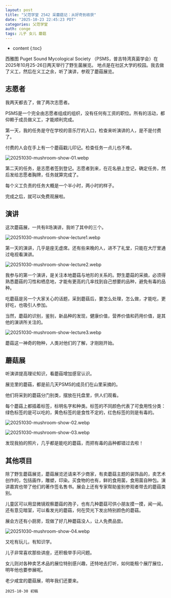 ```yaml
---
layout: post
title: "父范学堂 2542 采蘑菇记：从好奇到收获"
date: "2025-10-23 22:45:23 PDT"
categories: 父范学堂
auth: conge
tags: 儿子 女儿 蘑菇
---
```

* content
{:toc}


西雅图 Puget Sound Mycological Society （PSMS，普吉特湾真菌学会）在2025年10月25-26日两天举行了野生菌展览。 地点是在社区大学的校园。我去做了义工，然后在义工之余，听了演讲，参观了蘑菇展览。




## 志愿者

我两天都去了，做了两次志愿者。

PSMS是一个完全由志愿者组成的组织，没有任何有工资的职位。所有的活动，都仰赖于成员做义工，才能顺利完成。

第一天，我的任务是守在学校的音乐厅的入口，检查来听演讲的人，是不是付费了。

付费的人会在手上有一个蘑菇戳儿印记。检查任务一点儿也不难。

![20251030-mushroom-show-01.webp](https://s2.loli.net/2025/10/31/vlQDGk5ar9BnTUu.webp)

第二天的任务，是志愿者签到登记。志愿者到来，在花名册上登记，确定任务，然后发给志愿者胸牌，任务就算完成了。

每个义工负责的任务大概是一个半小时，两小时的样子。

完成之后，就可以免费观展啦。

## 演讲

这次蘑菇展，一共有8场演讲，我听了其中的三个。


![20251030-mushroom-show-lecture1.webp](https://s2.loli.net/2025/10/31/grxQOC4lHWXLaT7.webp)


第一天的演讲，几乎是座无虚席。还有些来晚的人，进不了礼堂，只能在大厅里通过电视看演讲。

![20251030-mushroom-show-lecture2.webp](https://s2.loli.net/2025/10/31/VmYpKgRLWoNZh36.webp)

我参与的第一个演讲，是关注本地蘑菇与地形的关系的。野生蘑菇的采摘，必须得熟悉蘑菇的习性和栖息地，才能有更高的几率找到自己想要的品种，避免有毒的品种。

吃蘑菇是另一个大家关心的话题，采到蘑菇后，要怎么处理，怎么做，才能吃，更好吃，也吸引人参加。

当然，蘑菇的识别，鉴别，新品种的发现，健康价值，营养价值和药用价值，是其他的演讲所关注的。

![20251030-mushroom-show-lecture3.webp](https://s2.loli.net/2025/10/31/OUuhoAMJjXnSZFg.webp)

蘑菇这一神奇的物种，人类对他们的了解，才刚刚开始。

## 蘑菇展

听演讲提高理论知识，看蘑菇增加感官认识。

展览里的蘑菇，都是前几天PSMS的成员们在山里采摘的。

他们将采到的蘑菇分门别类，摆放在托盘里，供人们观看。

每个蘑菇上都插着标签，标明名字和种类。标签的不同颜色代表了可食用性分类：绿色标签的是可以吃的，黄色标签的是食性不定的，红色标签的则是有毒的。

![20251030-mushroom-show-02.webp](https://s2.loli.net/2025/10/31/UfFQVwlPbTz14L2.webp)

![20251030-mushroom-show-03.webp](https://s2.loli.net/2025/10/31/B5ybTJ8CwnPaufp.webp)

发现我拍的照片，几乎都是能吃的蘑菇，而把有毒的品种都错过去啦！

## 其他项目

除了野生蘑菇展览，蘑菇展览还请来不少商家，有卖蘑菇主题的装饰品的，卖艺术创作的，包括画作，雕塑，印染。买食物的也有，鲜的食用菌，食用菌自种包。演讲嘉宾也带了他们的著作签名售书。展会上还有专家帮助鉴别参观者带去的蘑菇类别。

儿童区可以用显微镜观察蘑菇的孢子，也有几种蘑菇可供小朋友摸一摸，闻一闻。还有意见暗室，可以看发光的蘑菇，何在荧光下发出特别颜色的蘑菇。

展会方还有小厨房，现做了好几种蘑菇没人，让人免费品尝。

![20251030-mushroom-show-04.webp](https://s2.loli.net/2025/10/31/f9akDY1Az7ryXlB.webp)

又吃有玩儿，有知识学。

儿子非常喜欢那些讲座，还积极举手问问题。

女儿则对各种卖艺术品的展位特别感兴趣，还特地去打听，如何能租个展厅展位，明年他也要参展呢。

老少咸宜的蘑菇展，明年我们还要来。

```
2025-10-30 初稿
```
